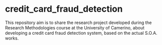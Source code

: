 # credit_card_fraud_detection
This repository aim is to share the research project developed during the Research Methodologies course at the University of Camerino, about developing a credit card fraud detection system, based on the actual S.O.A. works.
